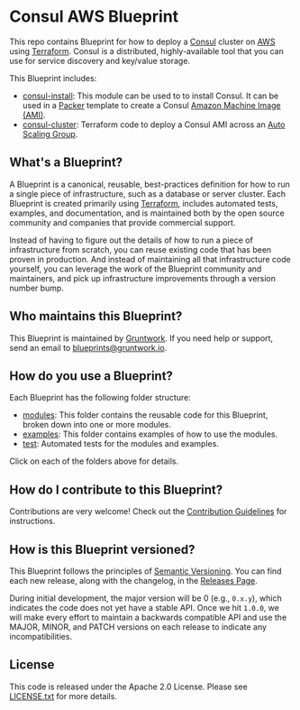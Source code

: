 # Consul AWS Blueprint

This repo contains Blueprint for how to deploy a [Consul](https://www.consul.io/) cluster on 
[AWS](https://aws.amazon.com/) using [Terraform](https://www.terraform.io/). Consul is a distributed, highly-available 
tool that you can use for service discovery and key/value storage. 

This Blueprint includes:

* [consul-install](/modules/consul-install): This module can be used to to install Consul. It can be used in a 
  [Packer](https://www.packer.io/) template to create a Consul 
  [Amazon Machine Image (AMI)](http://docs.aws.amazon.com/AWSEC2/latest/UserGuide/AMIs.html).
* [consul-cluster](/modules/consul-cluster): Terraform code to deploy a Consul AMI across an [Auto Scaling 
  Group](https://aws.amazon.com/autoscaling/). 

## What's a Blueprint?

A Blueprint is a canonical, reusable, best-practices definition for how to run a single piece of infrastructure, such 
as a database or server cluster. Each Blueprint is created primarily using [Terraform](https://www.terraform.io/), 
includes automated tests, examples, and documentation, and is maintained both by the open source community and 
companies that provide commercial support. 

Instead of having to figure out the details of how to run a piece of infrastructure from scratch, you can reuse 
existing code that has been proven in production. And instead of maintaining all that infrastructure code yourself, 
you can leverage the work of the Blueprint community and maintainers, and pick up infrastructure improvements through
a version number bump.
 
## Who maintains this Blueprint?

This Blueprint is maintained by [Gruntwork](http://www.gruntwork.io/). If you need help or support, send an email to 
[blueprints@gruntwork.io](mailto:blueprints@gruntwork.io?Subject=Consul%20Blueprint).

## How do you use a Blueprint?

Each Blueprint has the following folder structure:

* [modules](/modules): This folder contains the reusable code for this Blueprint, broken down into one or more modules.
* [examples](/examples): This folder contains examples of how to use the modules.
* [test](/test): Automated tests for the modules and examples.

Click on each of the folders above for details.

## How do I contribute to this Blueprint?

Contributions are very welcome! Check out the [Contribution Guidelines](/CONTRIBUTING.md) for instructions.

## How is this Blueprint versioned?

This Blueprint follows the principles of [Semantic Versioning](http://semver.org/). You can find each new release, 
along with the changelog, in the [Releases Page](../../releases). 

During initial development, the major version will be 0 (e.g., `0.x.y`), which indicates the code does not yet have a 
stable API. Once we hit `1.0.0`, we will make every effort to maintain a backwards compatible API and use the MAJOR, 
MINOR, and PATCH versions on each release to indicate any incompatibilities. 

## License

This code is released under the Apache 2.0 License. Please see [LICENSE.txt](/LICENSE.txt) for more details.


